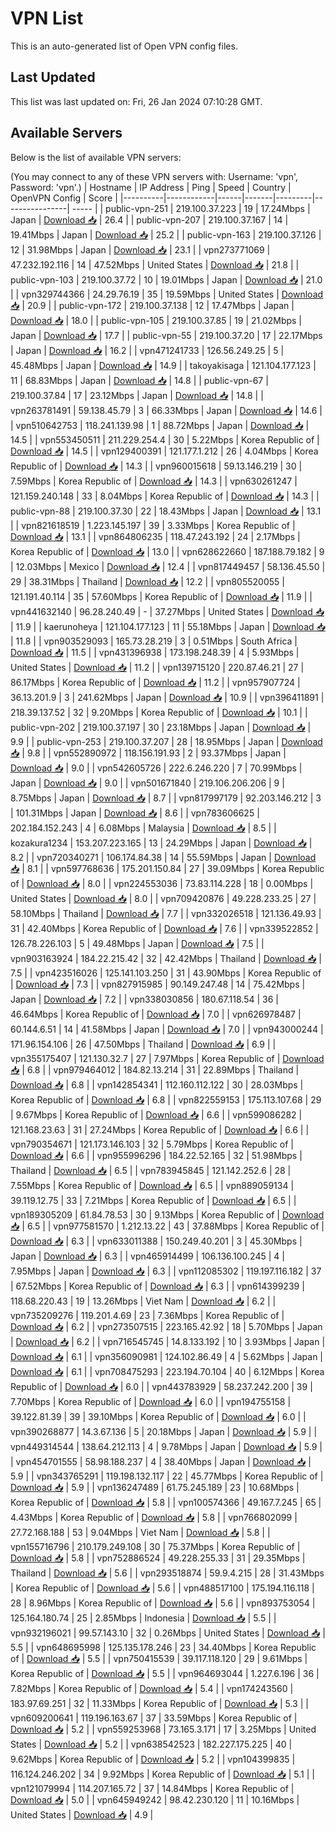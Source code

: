 # VPN List

This is an auto-generated list of Open VPN config files.

## Last Updated

This list was last updated on: Fri, 26 Jan 2024 07:10:28 GMT.

## Available Servers

Below is the list of available VPN servers:

(You may connect to any of these VPN servers with: Username: 'vpn', Password: 'vpn'.)
| Hostname | IP Address | Ping | Speed | Country | OpenVPN Config | Score |
|----------|------------|------|-------|---------|----------------| ----- |
| public-vpn-251 | 219.100.37.223 | 19 | 17.24Mbps | Japan | [Download 📥](./configs/server_0_JP.ovpn) | 26.4 |
| public-vpn-207 | 219.100.37.167 | 14 | 19.41Mbps | Japan | [Download 📥](./configs/server_1_JP.ovpn) | 25.2 |
| public-vpn-163 | 219.100.37.126 | 12 | 31.98Mbps | Japan | [Download 📥](./configs/server_2_JP.ovpn) | 23.1 |
| vpn273771069 | 47.232.192.116 | 14 | 47.52Mbps | United States | [Download 📥](./configs/server_3_US.ovpn) | 21.8 |
| public-vpn-103 | 219.100.37.72 | 10 | 19.01Mbps | Japan | [Download 📥](./configs/server_4_JP.ovpn) | 21.0 |
| vpn329744366 | 24.29.76.19 | 35 | 19.59Mbps | United States | [Download 📥](./configs/server_5_US.ovpn) | 20.9 |
| public-vpn-172 | 219.100.37.138 | 12 | 17.47Mbps | Japan | [Download 📥](./configs/server_6_JP.ovpn) | 18.0 |
| public-vpn-105 | 219.100.37.85 | 19 | 21.02Mbps | Japan | [Download 📥](./configs/server_7_JP.ovpn) | 17.7 |
| public-vpn-55 | 219.100.37.20 | 17 | 22.17Mbps | Japan | [Download 📥](./configs/server_8_JP.ovpn) | 16.2 |
| vpn471241733 | 126.56.249.25 | 5 | 45.48Mbps | Japan | [Download 📥](./configs/server_9_JP.ovpn) | 14.9 |
| takoyakisaga | 121.104.177.123 | 11 | 68.83Mbps | Japan | [Download 📥](./configs/server_10_JP.ovpn) | 14.8 |
| public-vpn-67 | 219.100.37.84 | 17 | 23.12Mbps | Japan | [Download 📥](./configs/server_11_JP.ovpn) | 14.8 |
| vpn263781491 | 59.138.45.79 | 3 | 66.33Mbps | Japan | [Download 📥](./configs/server_12_JP.ovpn) | 14.6 |
| vpn510642753 | 118.241.139.98 | 1 | 88.72Mbps | Japan | [Download 📥](./configs/server_13_JP.ovpn) | 14.5 |
| vpn553450511 | 211.229.254.4 | 30 | 5.22Mbps | Korea Republic of | [Download 📥](./configs/server_14_KR.ovpn) | 14.5 |
| vpn129400391 | 121.177.1.212 | 26 | 4.04Mbps | Korea Republic of | [Download 📥](./configs/server_15_KR.ovpn) | 14.3 |
| vpn960015618 | 59.13.146.219 | 30 | 7.59Mbps | Korea Republic of | [Download 📥](./configs/server_16_KR.ovpn) | 14.3 |
| vpn630261247 | 121.159.240.148 | 33 | 8.04Mbps | Korea Republic of | [Download 📥](./configs/server_17_KR.ovpn) | 14.3 |
| public-vpn-88 | 219.100.37.30 | 22 | 18.43Mbps | Japan | [Download 📥](./configs/server_18_JP.ovpn) | 13.1 |
| vpn821618519 | 1.223.145.197 | 39 | 3.33Mbps | Korea Republic of | [Download 📥](./configs/server_19_KR.ovpn) | 13.1 |
| vpn864806235 | 118.47.243.192 | 24 | 2.17Mbps | Korea Republic of | [Download 📥](./configs/server_20_KR.ovpn) | 13.0 |
| vpn628622660 | 187.188.79.182 | 9 | 12.03Mbps | Mexico | [Download 📥](./configs/server_21_MX.ovpn) | 12.4 |
| vpn817449457 | 58.136.45.50 | 29 | 38.31Mbps | Thailand | [Download 📥](./configs/server_22_TH.ovpn) | 12.2 |
| vpn805520055 | 121.191.40.114 | 35 | 57.60Mbps | Korea Republic of | [Download 📥](./configs/server_23_KR.ovpn) | 11.9 |
| vpn441632140 | 96.28.240.49 | - | 37.27Mbps | United States | [Download 📥](./configs/server_24_US.ovpn) | 11.9 |
| kaerunoheya | 121.104.177.123 | 11 | 55.18Mbps | Japan | [Download 📥](./configs/server_25_JP.ovpn) | 11.8 |
| vpn903529093 | 165.73.28.219 | 3 | 0.51Mbps | South Africa | [Download 📥](./configs/server_26_ZA.ovpn) | 11.5 |
| vpn431396938 | 173.198.248.39 | 4 | 5.93Mbps | United States | [Download 📥](./configs/server_27_US.ovpn) | 11.2 |
| vpn139715120 | 220.87.46.21 | 27 | 86.17Mbps | Korea Republic of | [Download 📥](./configs/server_28_KR.ovpn) | 11.2 |
| vpn957907724 | 36.13.201.9 | 3 | 241.62Mbps | Japan | [Download 📥](./configs/server_29_JP.ovpn) | 10.9 |
| vpn396411891 | 218.39.137.52 | 32 | 9.20Mbps | Korea Republic of | [Download 📥](./configs/server_30_KR.ovpn) | 10.1 |
| public-vpn-202 | 219.100.37.197 | 30 | 23.18Mbps | Japan | [Download 📥](./configs/server_31_JP.ovpn) | 9.9 |
| public-vpn-253 | 219.100.37.207 | 28 | 18.95Mbps | Japan | [Download 📥](./configs/server_32_JP.ovpn) | 9.8 |
| vpn552890972 | 118.156.191.93 | 2 | 93.37Mbps | Japan | [Download 📥](./configs/server_33_JP.ovpn) | 9.0 |
| vpn542605726 | 222.6.246.220 | 7 | 70.99Mbps | Japan | [Download 📥](./configs/server_34_JP.ovpn) | 9.0 |
| vpn501671840 | 219.106.206.206 | 9 | 8.75Mbps | Japan | [Download 📥](./configs/server_35_JP.ovpn) | 8.7 |
| vpn817997179 | 92.203.146.212 | 3 | 101.31Mbps | Japan | [Download 📥](./configs/server_36_JP.ovpn) | 8.6 |
| vpn783606625 | 202.184.152.243 | 4 | 6.08Mbps | Malaysia | [Download 📥](./configs/server_37_MY.ovpn) | 8.5 |
| kozakura1234 | 153.207.223.165 | 13 | 24.29Mbps | Japan | [Download 📥](./configs/server_38_JP.ovpn) | 8.2 |
| vpn720340271 | 106.174.84.38 | 14 | 55.59Mbps | Japan | [Download 📥](./configs/server_39_JP.ovpn) | 8.1 |
| vpn597768636 | 175.201.150.84 | 27 | 39.09Mbps | Korea Republic of | [Download 📥](./configs/server_40_KR.ovpn) | 8.0 |
| vpn224553036 | 73.83.114.228 | 18 | 0.00Mbps | United States | [Download 📥](./configs/server_41_US.ovpn) | 8.0 |
| vpn709420876 | 49.228.233.25 | 27 | 58.10Mbps | Thailand | [Download 📥](./configs/server_42_TH.ovpn) | 7.7 |
| vpn332026518 | 121.136.49.93 | 31 | 42.40Mbps | Korea Republic of | [Download 📥](./configs/server_43_KR.ovpn) | 7.6 |
| vpn339522852 | 126.78.226.103 | 5 | 49.48Mbps | Japan | [Download 📥](./configs/server_44_JP.ovpn) | 7.5 |
| vpn903163924 | 184.22.215.42 | 32 | 42.42Mbps | Thailand | [Download 📥](./configs/server_45_TH.ovpn) | 7.5 |
| vpn423516026 | 125.141.103.250 | 31 | 43.90Mbps | Korea Republic of | [Download 📥](./configs/server_46_KR.ovpn) | 7.3 |
| vpn827915985 | 90.149.247.48 | 14 | 75.42Mbps | Japan | [Download 📥](./configs/server_47_JP.ovpn) | 7.2 |
| vpn338030856 | 180.67.118.54 | 36 | 46.64Mbps | Korea Republic of | [Download 📥](./configs/server_48_KR.ovpn) | 7.0 |
| vpn626978487 | 60.144.6.51 | 14 | 41.58Mbps | Japan | [Download 📥](./configs/server_49_JP.ovpn) | 7.0 |
| vpn943000244 | 171.96.154.106 | 26 | 47.50Mbps | Thailand | [Download 📥](./configs/server_50_TH.ovpn) | 6.9 |
| vpn355175407 | 121.130.32.7 | 27 | 7.97Mbps | Korea Republic of | [Download 📥](./configs/server_51_KR.ovpn) | 6.8 |
| vpn979464012 | 184.82.13.214 | 31 | 22.89Mbps | Thailand | [Download 📥](./configs/server_52_TH.ovpn) | 6.8 |
| vpn142854341 | 112.160.112.122 | 30 | 28.03Mbps | Korea Republic of | [Download 📥](./configs/server_53_KR.ovpn) | 6.8 |
| vpn822559153 | 175.113.107.68 | 29 | 9.67Mbps | Korea Republic of | [Download 📥](./configs/server_54_KR.ovpn) | 6.6 |
| vpn599086282 | 121.168.23.63 | 31 | 27.24Mbps | Korea Republic of | [Download 📥](./configs/server_55_KR.ovpn) | 6.6 |
| vpn790354671 | 121.173.146.103 | 32 | 5.79Mbps | Korea Republic of | [Download 📥](./configs/server_56_KR.ovpn) | 6.6 |
| vpn955996296 | 184.22.52.165 | 32 | 51.98Mbps | Thailand | [Download 📥](./configs/server_57_TH.ovpn) | 6.5 |
| vpn783945845 | 121.142.252.6 | 28 | 7.55Mbps | Korea Republic of | [Download 📥](./configs/server_58_KR.ovpn) | 6.5 |
| vpn889059134 | 39.119.12.75 | 33 | 7.21Mbps | Korea Republic of | [Download 📥](./configs/server_59_KR.ovpn) | 6.5 |
| vpn189305209 | 61.84.78.53 | 30 | 9.13Mbps | Korea Republic of | [Download 📥](./configs/server_60_KR.ovpn) | 6.5 |
| vpn977581570 | 1.212.13.22 | 43 | 37.88Mbps | Korea Republic of | [Download 📥](./configs/server_61_KR.ovpn) | 6.3 |
| vpn633011388 | 150.249.40.201 | 3 | 45.30Mbps | Japan | [Download 📥](./configs/server_62_JP.ovpn) | 6.3 |
| vpn465914499 | 106.136.100.245 | 4 | 7.95Mbps | Japan | [Download 📥](./configs/server_63_JP.ovpn) | 6.3 |
| vpn112085302 | 119.197.116.182 | 37 | 67.52Mbps | Korea Republic of | [Download 📥](./configs/server_64_KR.ovpn) | 6.3 |
| vpn614399239 | 118.68.220.43 | 19 | 13.26Mbps | Viet Nam | [Download 📥](./configs/server_65_VN.ovpn) | 6.2 |
| vpn735209276 | 119.201.4.69 | 23 | 7.36Mbps | Korea Republic of | [Download 📥](./configs/server_66_KR.ovpn) | 6.2 |
| vpn273507515 | 223.165.42.92 | 18 | 5.70Mbps | Japan | [Download 📥](./configs/server_67_JP.ovpn) | 6.2 |
| vpn716545745 | 14.8.133.192 | 10 | 3.93Mbps | Japan | [Download 📥](./configs/server_68_JP.ovpn) | 6.1 |
| vpn356090981 | 124.102.86.49 | 4 | 5.62Mbps | Japan | [Download 📥](./configs/server_69_JP.ovpn) | 6.1 |
| vpn708475293 | 223.194.70.104 | 40 | 6.12Mbps | Korea Republic of | [Download 📥](./configs/server_70_KR.ovpn) | 6.0 |
| vpn443783929 | 58.237.242.200 | 39 | 7.70Mbps | Korea Republic of | [Download 📥](./configs/server_71_KR.ovpn) | 6.0 |
| vpn194755158 | 39.122.81.39 | 39 | 39.10Mbps | Korea Republic of | [Download 📥](./configs/server_72_KR.ovpn) | 6.0 |
| vpn390268877 | 14.3.67.136 | 5 | 20.18Mbps | Japan | [Download 📥](./configs/server_73_JP.ovpn) | 5.9 |
| vpn449314544 | 138.64.212.113 | 4 | 9.78Mbps | Japan | [Download 📥](./configs/server_74_JP.ovpn) | 5.9 |
| vpn454701555 | 58.98.188.237 | 4 | 38.40Mbps | Japan | [Download 📥](./configs/server_75_JP.ovpn) | 5.9 |
| vpn343765291 | 119.198.132.117 | 22 | 45.77Mbps | Korea Republic of | [Download 📥](./configs/server_76_KR.ovpn) | 5.9 |
| vpn136247489 | 61.75.245.189 | 23 | 10.68Mbps | Korea Republic of | [Download 📥](./configs/server_77_KR.ovpn) | 5.8 |
| vpn100574366 | 49.167.7.245 | 65 | 4.43Mbps | Korea Republic of | [Download 📥](./configs/server_78_KR.ovpn) | 5.8 |
| vpn766802099 | 27.72.168.188 | 53 | 9.04Mbps | Viet Nam | [Download 📥](./configs/server_79_VN.ovpn) | 5.8 |
| vpn155716796 | 210.179.249.108 | 30 | 75.37Mbps | Korea Republic of | [Download 📥](./configs/server_80_KR.ovpn) | 5.8 |
| vpn752886524 | 49.228.255.33 | 31 | 29.35Mbps | Thailand | [Download 📥](./configs/server_81_TH.ovpn) | 5.6 |
| vpn293518874 | 59.9.4.215 | 28 | 31.43Mbps | Korea Republic of | [Download 📥](./configs/server_82_KR.ovpn) | 5.6 |
| vpn488517100 | 175.194.116.118 | 28 | 8.96Mbps | Korea Republic of | [Download 📥](./configs/server_83_KR.ovpn) | 5.6 |
| vpn893753054 | 125.164.180.74 | 25 | 2.85Mbps | Indonesia | [Download 📥](./configs/server_84_ID.ovpn) | 5.5 |
| vpn932196021 | 99.57.143.10 | 32 | 0.26Mbps | United States | [Download 📥](./configs/server_85_US.ovpn) | 5.5 |
| vpn648695998 | 125.135.178.246 | 23 | 34.40Mbps | Korea Republic of | [Download 📥](./configs/server_86_KR.ovpn) | 5.5 |
| vpn750415539 | 39.117.118.120 | 29 | 9.61Mbps | Korea Republic of | [Download 📥](./configs/server_87_KR.ovpn) | 5.5 |
| vpn964693044 | 1.227.6.196 | 36 | 7.82Mbps | Korea Republic of | [Download 📥](./configs/server_88_KR.ovpn) | 5.4 |
| vpn174243560 | 183.97.69.251 | 32 | 11.33Mbps | Korea Republic of | [Download 📥](./configs/server_89_KR.ovpn) | 5.3 |
| vpn609200641 | 119.196.163.67 | 37 | 33.59Mbps | Korea Republic of | [Download 📥](./configs/server_90_KR.ovpn) | 5.2 |
| vpn559253968 | 73.165.3.171 | 17 | 3.25Mbps | United States | [Download 📥](./configs/server_91_US.ovpn) | 5.2 |
| vpn638542523 | 182.227.175.225 | 40 | 9.62Mbps | Korea Republic of | [Download 📥](./configs/server_92_KR.ovpn) | 5.2 |
| vpn104399835 | 116.124.246.202 | 34 | 9.92Mbps | Korea Republic of | [Download 📥](./configs/server_93_KR.ovpn) | 5.1 |
| vpn121079994 | 114.207.165.72 | 37 | 14.84Mbps | Korea Republic of | [Download 📥](./configs/server_94_KR.ovpn) | 5.0 |
| vpn645949242 | 98.42.230.120 | 11 | 10.16Mbps | United States | [Download 📥](./configs/server_95_US.ovpn) | 4.9 |
